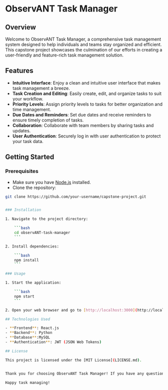 # ObservANT Task Manager

## Overview

Welcome to ObservANT Task Manager, a comprehensive task management system designed to help individuals and teams stay organized and efficient. This capstone project showcases the culmination of our efforts in creating a user-friendly and feature-rich task management solution.

## Features

- **Intuitive Interface**: Enjoy a clean and intuitive user interface that makes task management a breeze.
- **Task Creation and Editing**: Easily create, edit, and organize tasks to suit your workflow.
- **Priority Levels**: Assign priority levels to tasks for better organization and time management.
- **Due Dates and Reminders**: Set due dates and receive reminders to ensure timely completion of tasks.
- **Collaboration**: Collaborate with team members by sharing tasks and updates.
- **User Authentication**: Securely log in with user authentication to protect your task data.

## Getting Started

### Prerequisites

- Make sure you have [Node.js](https://nodejs.org/) installed.
- Clone the repository:

```bash
git clone https://github.com/your-username/capstone-project.git


### Installation

1. Navigate to the project directory:

    ```bash
    cd observANT-task-manager
    ```

2. Install dependencies:

    ```bash
    npm install
    ```

### Usage

1. Start the application:

    ```bash
    npm start
    ```

2. Open your web browser and go to [http://localhost:3000](http://localhost:3000).

## Technologies Used

- **Frontend**: React.js
- **Backend**: Python
- **Database**:MySQL
- **Authentication**: JWT (JSON Web Tokens)

## License

This project is licensed under the [MIT License](LICENSE.md).


Thank you for choosing ObservANT Task Manager! If you have any questions or feedback, feel free to contact us.

Happy task managing!
